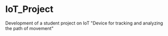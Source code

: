 # IoT_Project
Development of a student project on IoT "Device for tracking and analyzing the path of movement"
